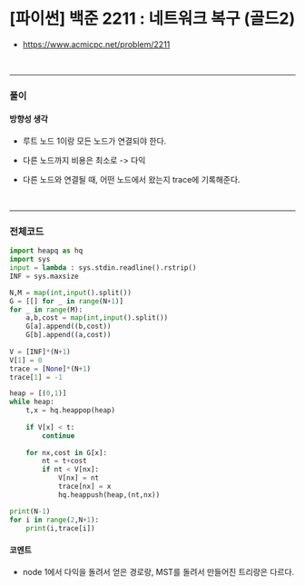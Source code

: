 # **\[파이썬\] 백준 2211 : 네트워크 복구 (골드2)**
* https://www.acmicpc.net/problem/2211
<br>


---

### **풀이**

#### **방향성 생각**
* 루트 노드 1이랑 모든 노드가 연결되야 한다.

* 다른 노드까지 비용은 최소로 -> 다익

* 다른 노드와 연결될 때, 어떤 노드에서 왔는지 trace에 기록해준다.

<br>

---

### **전체코드**
```python
import heapq as hq
import sys
input = lambda : sys.stdin.readline().rstrip()
INF = sys.maxsize

N,M = map(int,input().split())
G = [[] for _ in range(N+1)]
for _ in range(M):
    a,b,cost = map(int,input().split())
    G[a].append((b,cost)) 
    G[b].append((a,cost)) 
    
V = [INF]*(N+1)
V[1] = 0
trace = [None]*(N+1)
trace[1] = -1

heap = [(0,1)]
while heap:
    t,x = hq.heappop(heap)
    
    if V[x] < t:
        continue
    
    for nx,cost in G[x]:
        nt = t+cost
        if nt < V[nx]:
            V[nx] = nt
            trace[nx] = x
            hq.heappush(heap,(nt,nx))

print(N-1)
for i in range(2,N+1):
    print(i,trace[i])
```

#### **코멘트**

* node 1에서 다익을 돌려서 얻은 경로랑, MST를 돌려서 만들어진 트리랑은 다르다.